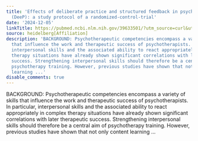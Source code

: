 ```yaml
---
title: 'Effects of deliberate practice and structured feedback in psychotherapy training
  (DeeP): a study protocol of a randomized-control-trial'
date: '2024-12-05'
linkTitle: https://pubmed.ncbi.nlm.nih.gov/39633501/?utm_source=curl&utm_medium=rss&utm_campaign=pubmed-2&utm_content=1FakS-2QOkCT8HsMOQP1bCRQ4YzyumYOmxmF0moLsQ3dFB1E9V&fc=20220326224207&ff=20241205173603&v=2.18.0.post9+e462414
source: heidelberg[Affiliation]
description: 'BACKGROUND: Psychotherapeutic competencies encompass a variety of skills
  that influence the work and therapeutic success of psychotherapists. In particular,
  interpersonal skills and the associated ability to react appropriately in complex
  therapy situations have already shown significant correlations with later therapeutic
  success. Strengthening interpersonal skills should therefore be a central aim of
  psychotherapy training. However, previous studies have shown that not only content
  learning ...'
disable_comments: true
---
```

BACKGROUND: Psychotherapeutic competencies encompass a variety of skills that influence the work and therapeutic success of psychotherapists. In particular, interpersonal skills and the associated ability to react appropriately in complex therapy situations have already shown significant correlations with later therapeutic success. Strengthening interpersonal skills should therefore be a central aim of psychotherapy training. However, previous studies have shown that not only content learning ...